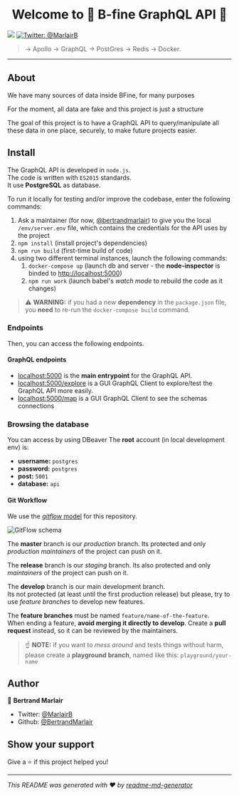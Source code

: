 <h1 align="center">Welcome to 🔨 B-fine GraphQL API 👋</h1>
<p>
  <img src="https://img.shields.io/badge/version-0.0.1-blue.svg?cacheSeconds=2592000" />
  <a href="https://twitter.com/@MarlairB">
    <img alt="Twitter: @MarlairB" src="https://img.shields.io/twitter/follow/@MarlairB.svg?style=social" target="_blank" />
  </a>
</p>

> -&gt; Apollo -&gt; GraphQL -&gt; PostGres -&gt; Redis -&gt; Docker. 

* * *

## About

We have many sources of data inside BFine, for many purposes 

For the moment, all data are fake and this project is just a structure

The goal of this project is to have a GraphQL API to query/manipulate all these data in one place, securely, to make future projects easier.

## Install

The GraphQL API is developed in `node.js`.  
The code is written with `ES2015` standards.  
It use **PostgreSQL** as database.

To run it locally for testing and/or improve the codebase, enter the following commands:

1. Ask a maintainer (for now, [@bertrandmarlair](https://github.com/bertrandmarlair)) to give you the local `/env/server.env` file, which contains the credentials for the API uses by the project
1. `npm install` (install project's dependencies)
1. `npm run build` (first-time build of code) 
1. using two different terminal instances, launch the following commands:
	1. `docker-compose up` (launch db and server - the **node-inspector** is binded to [http://localhost:5000](chrome://inspect))  
	1. `npm run work` (launch babel's *watch mode* to rebuild the code as it changes)

> ⚠️ **WARNING:** if you had a new **dependency** in the `package.json` file, you **need** to re-run the `docker-compose build` command.

### Endpoints

Then, you can access the following endpoints.

#### GraphQL endpoints

- [localhost:5000](http://localhost:5000) is the **main entrypoint** for the GraphQL API.
- [localhost:5000/explore](http://localhost:5000/explore) is a GUI GraphQL Client to explore/test the GraphQL API more easily.
- [localhost:5000/map](http://localhost:5000/map) is a GUI GraphQL Client to see the schemas connections

### Browsing the database
 
You can access by using DBeaver 
The **root** account (in local development env) is:

- **username:** `postgres`
- **password:** `postgres`
- **post:** `5001`
- **database:** `api`

#### Git Workflow

We use the [*gitflow* model](https://www.atlassian.com/git/tutorials/comparing-workflows/gitflow-workflow) for this repository.

![GitFlow schema](https://static.becode.xyz/misc/gitflow.png)

The **master** branch is our *production* branch. Its protected and only *production maintainers* of the project can push on it.

The **release** branch is our *staging* branch. Its also protected and only *maintainers* of the project can push on it.

The **develop** branch is our main development branch.  
Its not protected (at least until the first production release) but please, try to use *feature branches* to develop new features.

The **feature branches** must be named `feature/name-of-the-feature`.  
When ending a feature, **avoid merging it directly to develop**. Create a **pull request** instead, so it can be reviewed by the maintainers.

> ☝️ **NOTE:** if you want to *mess around* and tests things without harm, please create a **playground branch**, named like this: `playground/your-name`

## Author

👤 **Bertrand Marlair**

* Twitter: [@MarlairB](https://twitter.com/@MarlairB)
* Github: [@BertrandMarlair](https://github.com/BertrandMarlair)

## Show your support

Give a ⭐️ if this project helped you!

***
_This README was generated with ❤️ by [readme-md-generator](https://github.com/kefranabg/readme-md-generator)_
